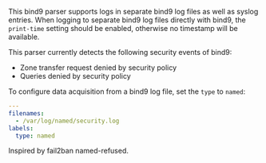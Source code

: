 This bind9 parser supports logs in separate bind9 log files as well as syslog
entries. When logging to separate bind9 log files directly with bind9, the
`print-time` setting should be enabled, otherwise no timestamp will be
available.

This parser currently detects the following security events of bind9:
 - Zone transfer request denied by security policy
 - Queries denied by security policy

To configure data acquisition from a bind9 log file, set the `type` to `named`:
```yaml
---
filenames:
  - /var/log/named/security.log
labels:
  type: named
```

Inspired by fail2ban named-refused.
